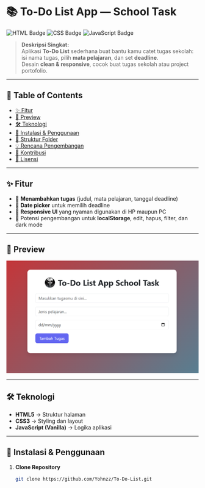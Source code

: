 # 📚 **To-Do List App — School Task**

![HTML Badge](https://img.shields.io/badge/HTML5-E34F26?style=for-the-badge&logo=html5&logoColor=white)
![CSS Badge](https://img.shields.io/badge/CSS3-1572B6?style=for-the-badge&logo=css3&logoColor=white)
![JavaScript Badge](https://img.shields.io/badge/JavaScript-F7DF1E?style=for-the-badge&logo=javascript&logoColor=black)

> **Deskripsi Singkat:**  
> Aplikasi **To-Do List** sederhana buat bantu kamu catet tugas sekolah: isi nama tugas, pilih **mata pelajaran**, dan set **deadline**.  
> Desain **clean & responsive**, cocok buat tugas sekolah atau project portofolio.

---

## 📑 **Table of Contents**
- [✨ Fitur](#-fitur)
- [📸 Preview](#-preview)
- [🛠️ Teknologi](#️-teknologi)
- [🚀 Instalasi & Penggunaan](#-instalasi--penggunaan)
- [📂 Struktur Folder](#-struktur-folder)
- [💡 Rencana Pengembangan](#-rencana-pengembangan)
- [🤝 Kontribusi](#-kontribusi)
- [📜 Lisensi](#-lisensi)

---

## ✨ **Fitur**
- 📝 **Menambahkan tugas** (judul, mata pelajaran, tanggal deadline)
- 📅 **Date picker** untuk memilih deadline
- 📱 **Responsive UI** yang nyaman digunakan di HP maupun PC
- 🔄 Potensi pengembangan untuk **localStorage**, edit, hapus, filter, dan dark mode

---

## 📸 **Preview**
![Preview App](./assets/preview.png)  


---

## 🛠️ **Teknologi**
- **HTML5** → Struktur halaman
- **CSS3** → Styling dan layout
- **JavaScript (Vanilla)** → Logika aplikasi

---

## 🚀 **Instalasi & Penggunaan**
1. **Clone Repository**
   ```bash
   git clone https://github.com/Yohnzz/To-Do-List.git

